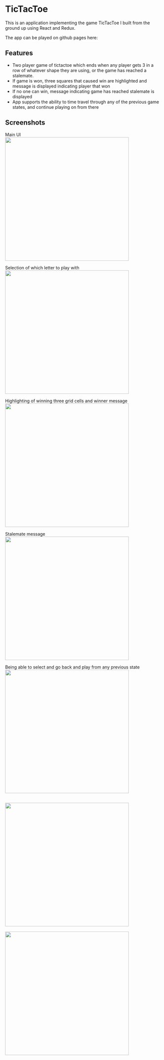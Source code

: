 # TicTacToe
This is an application implementing the game TicTacToe I built from the ground up using React and Redux. 

The app can be played on github pages here: 

## Features
* Two player game of tictactoe which ends when any player gets 3 in a row of whatever shape they are using, or the game has reached a stalemate.
* If game is won, three squares that caused win are highlighted and message is displayed indicating player that won 
* If no one can win, message indicating game has reached stalemate is displayed
* App supports the ability to time travel through any of the previous game states, and continue playing on from there

## Screenshots 
Main UI 
<br> 
<img src="./screenshots/screen1.png" width="400">

Selection of which letter to play with
<br>
<img src="./screenshots/screen2.png" width = "400">
<br>

Highlighting of winning three grid cells and winner message
<br>
<img src = "./screenshots/screen3.png" width = "400">
<br>

Stalemate message
<br>
<img src = "./screenshots/screen4.png" width = "400">
<br>

Being able to select and go back and play from any previous state 
<br>
<img src = "./screenshots/screen5.png" width = "400">
<br>

<br>
<img src = "./screenshots/screen6.png" width = "400">
<br>

<br>
<img src = "./screenshots/screen7.png" width = "400">
<br>



